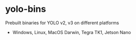 # yolo-bins
Prebuilt binaries for YOLO v2, v3 on different platforms
- Windows, Linux, MacOS Darwin, Tegra TK1, Jetson Nano
